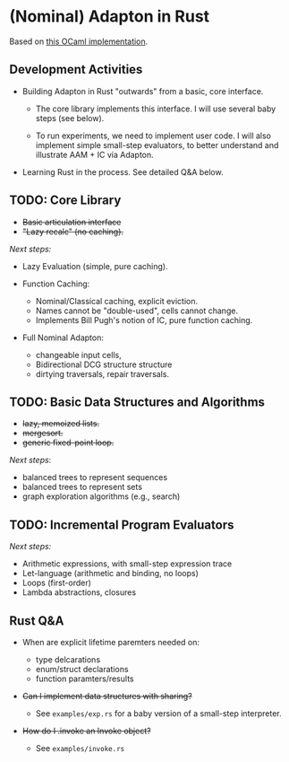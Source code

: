 (Nominal) Adapton in Rust
==========================

Based on [this OCaml implementation](https://github.com/plum-umd/adapton.ocaml).

Development Activities
-----------------------

 - Building Adapton in Rust "outwards" from a basic, core interface.

   - The core library implements this interface.
     I will use several baby steps (see below).

   - To run experiments, we need to implement user code.
     I will also implement simple small-step evaluators, to better
     understand and illustrate AAM + IC via Adapton.

 - Learning Rust in the process.  See detailed Q&A below.

TODO: Core Library
-----------------
  - <del> Basic articulation interface </del>
  - <del> "Lazy recalc" (no caching). </del>

*Next steps:*

- Lazy Evaluation (simple, pure caching).

- Function Caching:
  - Nominal/Classical caching, explicit eviction.
  - Names cannot be "double-used", cells cannot change.
  - Implements Bill Pugh's notion of IC, pure function caching.

- Full Nominal Adapton:
  - changeable input cells,
  - Bidirectional DCG structure structure
  - dirtying traversals, repair traversals.


TODO: Basic Data Structures and Algorithms
-------------------------------------------
 - <del> lazy, memoized lists. </del>
 - <del> mergesort. </del>
 - <del> generic fixed-point loop. </del>

*Next steps*:

 - balanced trees to represent sequences
 - balanced trees to represent sets
 - graph exploration algorithms (e.g., search)

TODO: Incremental Program Evaluators
-----------------------------------------------------------

*Next steps:*

 - Arithmetic expressions, with small-step expression trace
 - Let-language (arithmetic and binding, no loops)
 - Loops (first-order)
 - Lambda abstractions, closures


Rust Q&A
---------

  - When are explicit lifetime paremters needed on:
    - type delcarations
    - enum/struct declarations
    - function paramters/results
 
  - <del> Can I implement data structures with sharing? </del>
     - See `examples/exp.rs` for a baby version of a small-step interpreter.

  - <del> How do I .invoke an Invoke object? </del> 
     - See `examples/invoke.rs`
